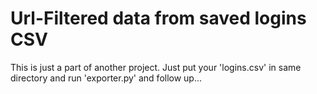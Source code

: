# Url-Filtered data from saved logins CSV

This is just a part of another project.
Just put your 'logins.csv' in same directory and run 'exporter.py' and follow up...
